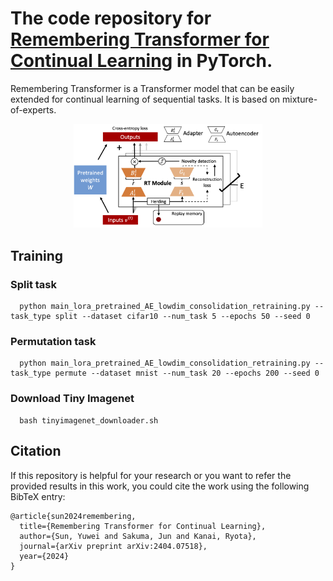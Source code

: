 # The code repository for [Remembering Transformer for Continual Learning](https://arxiv.org/abs/2404.07518) in PyTorch. 
Remembering Transformer is a Transformer model that can be easily extended for continual learning of sequential tasks. It is based on mixture-of-experts.
<p align="center">
<img src="rt.png" width="60%"/>
</p>

## Training

### Split task
      python main_lora_pretrained_AE_lowdim_consolidation_retraining.py --task_type split --dataset cifar10 --num_task 5 --epochs 50 --seed 0
      
### Permutation task
      python main_lora_pretrained_AE_lowdim_consolidation_retraining.py --task_type permute --dataset mnist --num_task 20 --epochs 200 --seed 0

### Download Tiny Imagenet
      bash tinyimagenet_downloader.sh

## Citation
If this repository is helpful for your research or you want to refer the provided results in this work, you could cite the work using the following BibTeX entry:

```
@article{sun2024remembering,
  title={Remembering Transformer for Continual Learning},
  author={Sun, Yuwei and Sakuma, Jun and Kanai, Ryota},
  journal={arXiv preprint arXiv:2404.07518},
  year={2024}
}
```
